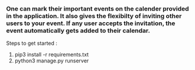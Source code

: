 ### One can mark their important events on the calender provided in the application. It also gives the flexibilty of inviting other users to your event. If any user accepts the invitation, the event automatically gets added to their calendar.

Steps to get started :

1. pip3 install -r requirements.txt
2. python3 manage.py runserver



